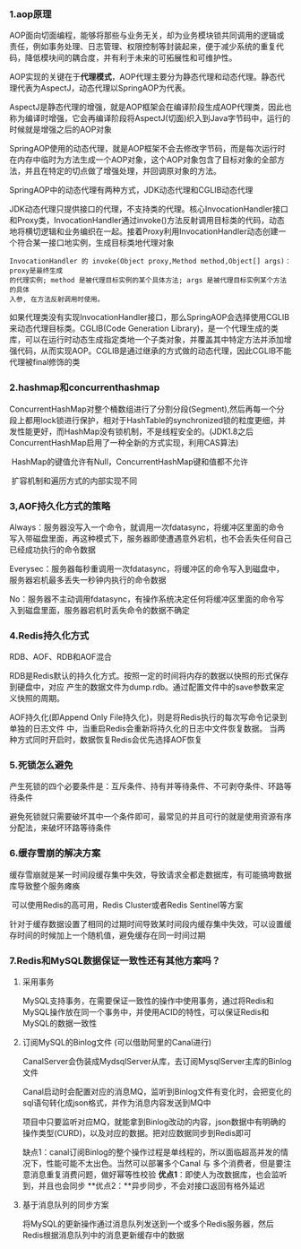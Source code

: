 ### 1.aop原理

AOP面向切面编程，能够将那些与业务无关，却为业务模块锁共同调用的逻辑或责任，例如事务处理、日志管理、权限控制等封装起来，便于减少系统的重复代码，降低模块间的耦合度，并有利于未来的可拓展性和可维护性。

AOP实现的关键在于**代理模式**，AOP代理主要分为静态代理和动态代理。静态代理代表为AspectJ，动态代理以SpringAOP为代表。

​	AspectJ是静态代理的增强，就是AOP框架会在编译阶段生成AOP代理类，因此也称为编译时增强，它会再编译阶段将AspectJ(切面)织入到Java字节码中，运行的时候就是增强之后的AOP对象

​	SpringAOP使用的动态代理，就是AOP框架不会去修改字节码，而是每次运行时在内存中临时为方法生成一个AOP对象，这个AOP对象包含了目标对象的全部方法，并且在特定的切点做了增强处理，并回调原对象的方法。

SpringAOP中的动态代理有两种方式，JDK动态代理和CGLIB动态代理

​	JDK动态代理只提供接口的代理，不支持类的代理。核心InvocationHandler接口和Proxy类，InvocationHandler通过invoke()方法反射调用目标类的代码，动态地将横切逻辑和业务编织在一起。接着Proxy利用InvocationHandler动态创建一个符合某一接口地实例，生成目标类地代理对象

```
InvocationHandler 的 invoke(Object proxy,Method method,Object[] args)：proxy是最终生成
的代理实例; method 是被代理目标实例的某个具体方法; args 是被代理目标实例某个方法的具体
入参, 在方法反射调用时使用。
```

​	如果代理类没有实现InvocationHandler接口，那么SpringAOP会选择使用CGLIB来动态代理目标类。CGLIB(Code Generation Library)，是一个代理生成的类库，可以在运行时动态生成指定类地一个子类对象，并覆盖其中特定方法并添加增强代码，从而实现AOP。CGLIB是通过继承的方式做的动态代理，因此CGLIB不能代理被final修饰的类



### 2.hashmap和concurrenthashmap

​	ConcurrentHashMap对整个桶数组进行了分割分段(Segment),然后再每一个分段上都用lock锁进行保护，相对于HashTable的synchronized锁的粒度更细，并发性能更好，而HashMap没有锁机制，不是线程安全的。(JDK1.8之后ConcurrentHashMap启用了一种全新的方式实现，利用CAS算法)

​	HashMap的键值允许有Null，ConcurrentHashMap键和值都不允许

​	扩容机制和遍历方式的内部实现不同

### 3,AOF持久化方式的策略

​	Always：服务器没写入一个命令，就调用一次fdatasync，将缓冲区里面的命令写入带磁盘里面，再这种模式下，服务器即使遭遇意外宕机，也不会丢失任何自己已经成功执行的命令数据

​	Everysec：服务器每秒重调用一次fdatasync，将缓冲区的命令写入到磁盘中，服务器宕机最多丢失一秒钟内执行的命令数据

​	No：服务器不主动调用fdatasync，有操作系统决定任何将缓冲区里面的命令写入到磁盘里面，服务器宕机时丢失命令的数据不确定

### 4.Redis持久化方式

RDB、AOF、RDB和AOF混合

RDB是Redis默认的持久化方式。按照一定的时间将内存的数据以快照的形式保存到硬盘中，对应
产生的数据文件为dump.rdb。通过配置文件中的save参数来定义快照的周期。

AOF持久化(即Append Only File持久化)，则是将Redis执行的每次写命令记录到单独的日志文件
中，当重启Redis会重新将持久化的日志中文件恢复数据。
当两种方式同时开启时，数据恢复Redis会优先选择AOF恢复



### 5.死锁怎么避免

​	产生死锁的四个必要条件是：互斥条件、持有并等待条件、不可剥夺条件、环路等待条件

避免死锁就只需要破坏其中一个条件即可，最常见的并且可行的就是使用资源有序分配法，来破坏环路等待条件

### 6.缓存雪崩的解决方案

​	缓存雪崩就是某一时间段缓存集中失效，导致请求全都走数据库，有可能搞垮数据库导致整个服务瘫痪

​	可以使用Redis的高可用，Redis Cluster或者Redis Sentinel等方案

​	针对于缓存数据设置了相同的过期时间导致某时间段内缓存集中失效，可以设置缓存时间的时候加上一个随机值，避免缓存在同一时间过期

### 7.Redis和MySQL数据保证一致性还有其他方案吗？

1. 采用事务

   MySQL支持事务，在需要保证一致性的操作中使用事务，通过将Redis和MySQL操作放在同一个事务中，并使用ACID的特性，可以保证Redis和MySQL的数据一致性

2. 订阅MySQL的Binlog文件 (可以借助阿里的Canal进行)

   CanalServer会伪装成MydsqlServer从库，去订阅MysqlServer主库的Binlog文件

   Canal启动时会配置对应的消息MQ，监听到Binlog文件有变化时，会把变化的sql语句转化成json格式，并作为消息内容发送到MQ中

   项目中只要监听对应MQ，就能拿到Binlog改动的内容，json数据中有明确的操作类型(CURD)，以及对应的数据。把对应数据同步到Redis即可

   缺点1：canal订阅Binlog的整个操作过程是单线程的，所以面临超高并发的情况下，性能可能不太出色。当然可以部署多个Canal 与 多个消费者，但是要注意消息重复消费问题，做好幂等性校验
   **优点1**：即使人为改数据库，也会监听到，并且也会同步
   **优点2：**异步同步，不会对接口返回有格外延迟

3. 基于消息队列的同步方案

   将MySQL的更新操作通过消息队列发送到一个或多个Redis服务器，然后Redis根据消息队列中的消息更新缓存中的数据